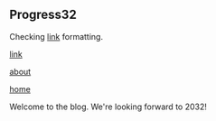 ## Progress32

Checking [link](README.html) formatting.

[link](README)

[about](about.html)

[home](http://www.progress32.org)

Welcome to the blog. We're looking forward to 2032!
